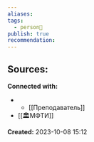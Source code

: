 ```yaml
---
aliases: 
tags:
  - person👤
publish: true
recommendation:
---
```





**Sources:**
- 


**Connected with:**
- - [[Преподаватель]]
- [[🏛МФТИ]]



**Created:** 2023-10-08 15:12